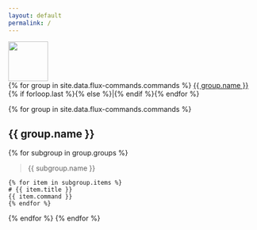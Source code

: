 ```yaml
---
layout: default
permalink: /
---
```


<div class="logo"><a href="https://flux-framework.readthedocs.org" target="_blank">
  <img src="{{ site.baseurl }}/assets/images/logo.png" style="width:80px"></a>
</div>

<div class="breadcrumbs">
{% for group in site.data.flux-commands.commands %} <a href="#{{ group.name | replace: ' ', '-' }}">{{ group.name }}</a> {% if forloop.last %}{% else %}|{% endif %}{% endfor %}
</div>

{% for group in site.data.flux-commands.commands %}

<h2 id="{{ group.name | replace: ' ', '-' }}">{{ group.name }}</h2>

{% for subgroup in group.groups %}

<blockquote>
{{ subgroup.name }}
</blockquote>

<pre><code class="language-bash">{% for item in subgroup.items %}
<span class="comment"># {{ item.title }}</span>
{{ item.command }}
{% endfor %}
</code></pre>

{% endfor %}
{% endfor %}
